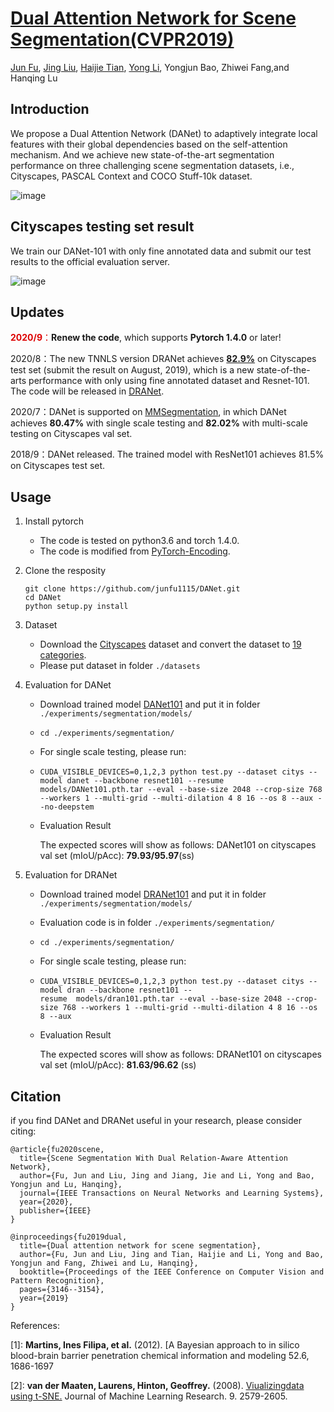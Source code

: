 # [Dual Attention Network for Scene Segmentation(CVPR2019)](https://arxiv.org/pdf/1809.02983.pdf)

[Jun Fu](https://scholar.google.com/citations?user=h3vzrgkAAAAJ&hl=zh-CN), [Jing Liu](http://www.nlpr.ia.ac.cn/iva/liujing/index.html), [Haijie Tian](https://github.com/tianhaijie), [Yong Li](http://www.foreverlee.net/), Yongjun Bao, Zhiwei Fang,and Hanqing Lu

## Introduction

We propose a Dual Attention Network (DANet) to adaptively integrate local features with their global dependencies based on the self-attention mechanism. And we achieve new state-of-the-art segmentation performance on three challenging scene segmentation datasets, i.e., Cityscapes, PASCAL Context and COCO Stuff-10k dataset.

![image](img/overview.png)

## Cityscapes testing set result

We train our DANet-101 with only fine annotated data and submit our test results to the official evaluation server.

![image](img/tab3.png)

## Updates

<font color="#dd0000">**2020/9**：</font>**Renew the code**, which supports **Pytorch 1.4.0** or later!

2020/8：The new TNNLS version DRANet achieves [**82.9%**](https://www.cityscapes-dataset.com/method-details/?submissionID=4792) on Cityscapes test set (submit the result on August, 2019), which is a new state-of-the-arts performance with only using fine annotated dataset and Resnet-101. The code will be released in [DRANet](<https://github.com/junfu1115/DRAN>).

2020/7：DANet is supported on [MMSegmentation](https://github.com/open-mmlab/mmsegmentation/tree/master/configs/danet), in which DANet achieves **80.47%** with single scale testing and **82.02%** with multi-scale testing on Cityscapes val set.

2018/9：DANet released. The trained model with ResNet101 achieves 81.5% on Cityscapes test set.

## Usage

1. Install pytorch 

   - The code is tested on python3.6 and torch 1.4.0.
   - The code is modified from [PyTorch-Encoding](https://github.com/zhanghang1989/PyTorch-Encoding). 

2. Clone the resposity

   ```shell
   git clone https://github.com/junfu1115/DANet.git 
   cd DANet 
   python setup.py install
   ```

3. Dataset
   - Download the [Cityscapes](https://www.cityscapes-dataset.com/) dataset and convert the dataset to [19 categories](https://github.com/mcordts/cityscapesScripts/blob/master/cityscapesscripts/helpers/labels.py). 
   - Please put dataset in folder `./datasets`

4. Evaluation for DANet

   - Download trained model [DANet101](https://drive.google.com/open?id=1XmpFEF-tbPH0Rmv4eKRxYJngr3pTbj6p) and put it in folder `./experiments/segmentation/models/`

   - `cd ./experiments/segmentation/`

   - For single scale testing, please run:

   - ```shell
     CUDA_VISIBLE_DEVICES=0,1,2,3 python test.py --dataset citys --model danet --backbone resnet101 --resume  models/DANet101.pth.tar --eval --base-size 2048 --crop-size 768 --workers 1 --multi-grid --multi-dilation 4 8 16 --os 8 --aux --no-deepstem
     ```

   - Evaluation Result

     The expected scores will show as follows: DANet101 on cityscapes val set (mIoU/pAcc): **79.93/95.97**(ss) 

5. Evaluation for DRANet

   - Download trained model [DRANet101](https://drive.google.com/file/d/1xCl2N0b0rVFH4y30HCGfy7RY3-ars7Ce/view?usp=sharing) and put it in folder `./experiments/segmentation/models/`

   - Evaluation code is in folder `./experiments/segmentation/`

   - `cd ./experiments/segmentation/`

   - For single scale testing, please run:

   - ```shell
     CUDA_VISIBLE_DEVICES=0,1,2,3 python test.py --dataset citys --model dran --backbone resnet101 --resume  models/dran101.pth.tar --eval --base-size 2048 --crop-size 768 --workers 1 --multi-grid --multi-dilation 4 8 16 --os 8 --aux
     ```

   - Evaluation Result

     The expected scores will show as follows: DRANet101 on cityscapes val set (mIoU/pAcc): **81.63/96.62** (ss) 

## Citation

if you find DANet and DRANet useful in your research, please consider citing:

```
@article{fu2020scene,
  title={Scene Segmentation With Dual Relation-Aware Attention Network},
  author={Fu, Jun and Liu, Jing and Jiang, Jie and Li, Yong and Bao, Yongjun and Lu, Hanqing},
  journal={IEEE Transactions on Neural Networks and Learning Systems},
  year={2020},
  publisher={IEEE}
}
```

```
@inproceedings{fu2019dual,
  title={Dual attention network for scene segmentation},
  author={Fu, Jun and Liu, Jing and Tian, Haijie and Li, Yong and Bao, Yongjun and Fang, Zhiwei and Lu, Hanqing},
  booktitle={Proceedings of the IEEE Conference on Computer Vision and Pattern Recognition},
  pages={3146--3154},
  year={2019}
}
```



References:

</h3>

[1]: **Martins, Ines Filipa, et al.** (2012). [A Bayesian approach to
    in silico blood-brain barrier penetration
    chemical information and modeling 52.6, 1686-1697

[2]: **van der Maaten, Laurens, Hinton, Geoffrey.** (2008).
    [Viualizingdata using
    t-SNE.](https://www.jmlr.org/papers/volume9/vandermaaten08a/vandermaaten08a.pdf?fbclid=IwAR0Bgg1eA5TFmqOZeCQXsIoL6PKrVXUFaskUKtg6yBhVXAFFvZA6yQiYx-M)
    Journal of Machine Learning Research. 9. 2579-2605.
